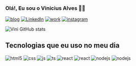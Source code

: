 
### Olá!, Eu sou o Vinicius Alves ✋🏻

[![blog](https://img.shields.io/website?label=Grunnertec.com.br&style=for-the-badge&url=https://grunnertec.com.br/)](https://www.grunnertec.com.br)
[![LinkedIn](https://img.shields.io/badge/LinkedIn-0077B5?style=for-the-badge&logo=linkedin&logoColor=white)](https://www.linkedin.com/in/vinicius-alvesz?utm_source=share&utm_campaign=share_via&utm_content=profile&utm_medium=android_app)
[![work](https://img.shields.io/badge/UpWork-6FDA44?style=for-the-badge&logo=Upwork&logoColor=white)](https://www.grunnertec.com.br)
[![instagram](https://img.shields.io/badge/Instagram-E4405F?style=for-the-badge&logo=instagram&logoColor=white)](https://www.instagram/vinicius_s2antos.com.br)

![Vini GitHub stats](https://github-readme-stats.vercel.app/api?username=ViniDeveloperr&show_icons=true&theme=radical)

## Tecnologias que eu uso no meu dia

<div style="display: inline_block">
  <img align="center" alt="html5" src="https://img.shields.io/badge/HTML5-E34F26?style=for-the-badge&logo=html5&logoColor=white" />
  <img align="center" alt="css" src="https://img.shields.io/badge/CSS3-1572B6?style=for-the-badge&logo=css3&logoColor=white" />
  <img align="center" alt="js" src="https://img.shields.io/badge/JavaScript-F7DF1E?style=for-the-badge&logo=javascript&logoColor=black" />
  <img align="center" alt="ts" src="https://img.shields.io/badge/Bootstrap-563D7C?style=for-the-badge&logo=bootstrap&logoColor=white" />
  <img align="center" alt="react" src="https://img.shields.io/badge/PHP-777BB4?style=for-the-badge&logo=php&logoColor=white" />
  <img align="center" alt="react" src="https://img.shields.io/badge/MySQL-00000F?style=for-the-badge&logo=mysql&logoColor=white" />
  <img align="center" alt="nodejs" src="https://img.shields.io/badge/GIT-E44C30?style=for-the-badge&logo=git&logoColor=white" />
  <img align="center" alt="nodejs" src="https://img.shields.io/badge/GitHub-100000?style=for-the-badge&logo=github&logoColor=white" />
  
</div><br/>
